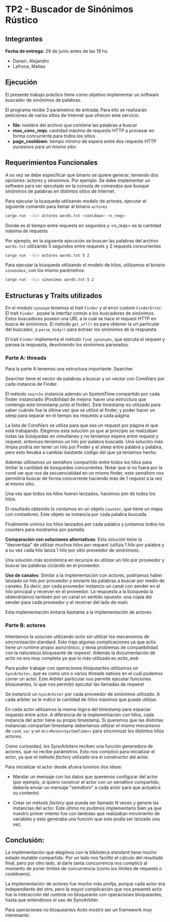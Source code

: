 # TP2 - Buscador de Sinónimos Rústico
 
## Integrantes
**Fecha de entrega:** 29 de junio antes de las 19 hs.
 
- Daneri, Alejandro
- Lafroce, Matias

## Ejecución
El presente trabajo práctico tiene como objetivo implementar un software buscador de sinónimos de palabras.
 
El programa recibe 3 parámetros de entrada:
Para ello se realizarán peticiones de varios sitios de Internet que ofrecen este servicio.
 
- **file**: nombre del archivo que contiene las palabras a buscar
- **max_conc_reqs**: cantidad máxima de requests HTTP a procesar en forma concurrente para todos los sitios
- **page_cooldown**: tiempo mínimo de espera entre dos requests HTTP sucesivos para un mismo sitio

## Requerimientos Funcionales
 
A su vez se debe especificar que binario se quiere generar, teniendo dos opciones: actores y sinonimos. Por ejemplo:
Se debe implementar un software para ser ejecutado en la consola de comandos que busque sinónimos de palabras en distintos sitios de Internet.

Para ejecutar la busqueda utilizando modelo de actores, ejecutar el siguiente comando para llamar al binario `actores`

```bash
cargo run --bin actores words.txt <cooldown> <n_reqs> 
```

Donde <cooldown> es el tiempo entre requests en segundos y <n_reqs> es la cantidad máxima de requests

Por ejemplo, en la siguiente ejecución se buscan las palabras del archivo `words.txt` utilizando 5 segundos entre requests y 2 requests concurrentes

```bash
cargo run --bin actores words.txt 5 2
```

Para ejecutar la búsqueda utilizando el modelo de hilos, utilizamos el binario `sinonimos`, con los mismo parámetros

```bash
cargo run --bin sinonimos words.txt 5 2
```


## Estructuras y Traits utilizados

En el módulo `synonym` tenemos el trait `Finder` y el error custom `FinderError`. El trait `Finder ` posee la interfaz común a los buscadores de sinónimos. Estos buscadores poseen una URL a la cuál se hace el request HTTP en busca de sinónimos. El método `get_url()` es para obtener la url particular del buscador, y `parse_body()` para extraer los sinónimos de la respuesta.

El trait `Finder` implementa el método `find_synonyms`, que ejecuta el request y parsea la respuesta, devolviendo los sinónimos parseados.

### Parte A: threads

Para la parte A  tenemos una estructura importante: Searcher.

Searcher tiene el vector de palabras a buscar y un vector con CondVars por cada instancia de Finder.

El método `searchs` instancia además un SystemTime compartido por cada finder instanciado (Posibilidad de mejora: hacer una estructura que contenga este timestamp junto al finder). Este timestamp es utilizado para saber cuándo fue la última vez que se utilizó el finder, y poder hacer un sleep para separar en el tiempo los requests a cada página.

La lista de CondVars se utiliza para que sea un request por página el que está trabajando. Elegimos esta solución ya que al principio se realizaban todas las búsquedas en simultaneo y no teníamos espera entre request y request, entonces teníamos un hilo por palabra buscada. Una solución más limpia podría ser tener un hilo por Finder y el sleep entre palabra y palabra, pero esto llevaba a cambiar bastante código del que ya teníamos hecho.

Además utilizamos un semáforo compartido entre todos los hilos para limitar la cantidad de búsquedas concurrentes. Notar que si no fuera por la cond var que nos da secuencialidad en un mismo finder, este semáforo nos permitiría buscar de forma concurrente haciendo más de 1 request a la vez al mismo sitio.

Una vez que todos los hilos fueron lanzados, hacemos join de todos los hilos.

El resultado obtenido lo contamos en un objeto `Counter`, que tiene un mapa con contadores. Este objeto se instancia por cada palabra buscada.

Finalmente unimos los hilos lanzados por cada palabra y juntamos todos los counters para mostrarlos por pantalla.

**Comparación con soluciones alternativas**: Esta solución tiene la "desventaja" de utilizar muchos hilos por request (utiliza 1 hilo por palabra y a su vez cada hilo lanza 1 hilo por sitio proveedor de sinónimos).

Una solución más económica en recursos es utilizar un hilo por proveedor y buscar las palabras ciclando en el proveedor.

**Uso de canales**: Similar a la implementación con actores, podríamos haber lanzado un hilo por proveedor y enviarle las palabras a buscar por medio de canales. Es decir, por cada proveedor instancio un canal con sender en el hilo principal y receiver en el proveedor. La respuesta a la búsqueda la obtendríamos también por un canal en sentido opuesto: una copia del sender para cada proveedor y el receiver del lado de main.

Esta implementación imitaría bastante a la implementación de actores.


### Parte B: actores

Intentamos la solución utilizando *actix* sin utilizar los mecanismos de sincronización standard. Esto trajo algunas complicaciones ya que actix tiene un runtime propio asincrónico, y tenía problemas de compatibilidad con la naturaleza bloqueante de *reqwest*. Además la documentación de actix no era muy completa ya que lo más utilizado es *actix_web*

Para poder trabajar con operaciones bloqueantes utilizamos un `SyncArbiter`, que es como uno o varios *threads* nativos en el cuál podemos correr un actor. Este *Arbiter* particular nos permite ejecutar funciones bloqueantes, lo que nos permitió ejecutar las llamadas de *reqwest*

Se instanció un `SyncArbiter` por cada proveedor de sinónimos utilizado. A cada arbiter se le indicó la cantidad de hilos máximos que puede utilizar.

En cada actor utilizamos la misma lógica del timestamp para espaciar requests entre actor. A diferencia de la implementación con hilos, cada instancia del actor tiene su propio timestamp. Si queremos que las distintas instancias compartan timestamp deberíamos utilizar el mismo mecanismo de `cond_var` y un `Arc<Mutex<SystemTime>>`  para sincronizar los distintos hilos actores.

Como curiosidad, los SyncArbiters reciben una función generadora de actores, que no recibe parámetros. Esto nos complicó para inicializar el actor, ya que el método *factory* utilizado era el constructor del actor.

Para inicializar el actor desde afuera tuvimos dos ideas:

* Mandar un mensaje con los datos que queremos configurar del actor (por ejemplo, si quiero construir el actor con un semáforo compartido, debería enviar un mensaje "semáforo" a cada actor para que actualice su contexto)

* Crear un método *factory* que pueda ser llamado N veces y genere las instancias del actor. Este último no pudimos implementarlo bien ya que nuestro primer intento fue con lambdas que realizaban movimiento de variables y esto generaba una función que solo podía ser lanzado una vez.

## Conclusión:

La implementación que elegimos con la biblioteca standard tiene mucho estado mutable compartido. Por un lado nos facilitó el cálculo del resultado final, pero por otro lado, al darle tanta concurrencia nos complicó al momento de poner límites de
concurrencia (como los límites de requests o cooldowns).

La implementación de actores fue mucho más prolija, porque cada actor era independiente del otro, pero la mayor complicación que nos presentó actix fue la interacción del runtime no bloqueante con operaciones bloqueantes, hasta que entendimos el uso de SyncArbiter.

Para operaciones no bloqueantes Actix mostró ser un framework muy interesante.

